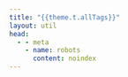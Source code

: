 ```yaml
---
title: "{{theme.t.allTags}}"
layout: util
head:
  - - meta
    - name: robots
      content: noindex
---
```


<script setup>
import { useData } from 'vitepress'
import { inject } from 'vue'
import AllTagsList from 'vitepress-sls-blog-tmpl/AllTagsList.vue'

const { localeIndex, frontmatter } = useData()
const posts = inject('posts')
</script>

<AllTagsList :allPosts="posts[localeIndex]" />
